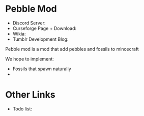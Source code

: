 # Pebble Mod

* Discord Server: 
* Curseforge Page + Download: 
* Wikia: 
* Tumblr Development Blog: 


Pebble mod is a mod that add pebbles and fossils to mincecraft

We hope to implement:
* Fossils that spawn naturally
* 

Other Links
============

* Todo list: 
